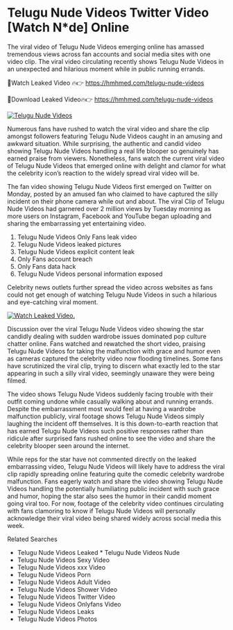 ﻿# Telugu Nude Videos Twitter Video [Watch N*de] Online

The viral video of ﻿Telugu Nude Videos emerging online has amassed tremendous views across fan accounts and social media sites with one video clip. The viral video circulating recently shows ﻿Telugu Nude Videos in an unexpected and hilarious moment while in public running errands. 

🔴Watch Leaked Video 🔥👉  https://hmhmed.com/telugu-nude-videos 

🔴Download Leaked Video🔥👉  https://hmhmed.com/telugu-nude-videos 

[![Telugu Nude Videos](https://i.imgur.com/dJHk4Zq.gif)](https://hmhmed.com/telugu-nude-videos)

Numerous fans have rushed to watch the viral video and share the clip amongst followers featuring ﻿Telugu Nude Videos caught in an amusing and awkward situation. While surprising, the authentic and candid video showing ﻿Telugu Nude Videos handling a real life blooper so genuinely has earned praise from viewers. Nonetheless, fans watch the current viral video of ﻿Telugu Nude Videos that emerged online with delight and clamor for what the celebrity icon’s reaction to the widely spread viral video will be.

The fan video showing ﻿Telugu Nude Videos first emerged on Twitter on Monday, posted by an amused fan who claimed to have captured the silly incident on their phone camera while out and about. The viral Clip of ﻿Telugu Nude Videos had garnered over 2 million views by Tuesday morning as more users on Instagram, Facebook and YouTube began uploading and sharing the embarrassing yet entertaining video. 

1. ﻿Telugu Nude Videos Only Fans leak video
2. ﻿Telugu Nude Videos leaked pictures
3. ﻿Telugu Nude Videos explicit content leak
4. Only Fans account breach
5. Only Fans data hack
6. ﻿Telugu Nude Videos personal information exposed

Celebrity news outlets further spread the video across websites as fans could not get enough of watching ﻿Telugu Nude Videos in such a hilarious and eye-catching viral moment. 

[![Watch Leaked Video.](https://miro.medium.com/v2/resize:fit:828/format:webp/1*cilzJN44JGOrTw9NJCrNHA.gif "Watch Leaked Video")](https://hmhmed.com/telugu-nude-videos)

Discussion over the viral ﻿Telugu Nude Videos video showing the star candidly dealing with sudden wardrobe issues dominated pop culture chatter online. Fans watched and rewatched the short video, praising ﻿Telugu Nude Videos for taking the malfunction with grace and humor even as cameras captured the celebrity video now flooding timelines. Some fans have scrutinized the viral clip, trying to discern what exactly led to the star appearing in such a silly viral video, seemingly unaware they were being filmed.

The video shows ﻿Telugu Nude Videos suddenly facing trouble with their outfit coming undone while casually walking about and running errands. Despite the embarrassment most would feel at having a wardrobe malfunction publicly, viral footage shows ﻿Telugu Nude Videos simply laughing the incident off themselves. It is this down-to-earth reaction that has earned ﻿Telugu Nude Videos such positive responses rather than ridicule after surprised fans rushed online to see the video and share the celebrity blooper seen around the internet.  

While reps for the star have not commented directly on the leaked embarrassing video, ﻿Telugu Nude Videos will likely have to address the viral clip rapidly spreading online featuring quite the comedic celebrity wardrobe malfunction. Fans eagerly watch and share the video showing ﻿Telugu Nude Videos handling the potentially humiliating public incident with such grace and humor, hoping the star also sees the humor in their candid moment going viral too. For now, footage of the celebrity video continues circulating with fans clamoring to know if ﻿Telugu Nude Videos will personally acknowledge their viral video being shared widely across social media this week.

Related Searches
* ﻿Telugu Nude Videos Leaked
﻿* Telugu Nude Videos Nude
* ﻿Telugu Nude Videos Sexy Video
* ﻿Telugu Nude Videos xxx Video
* ﻿Telugu Nude Videos Porn
* ﻿Telugu Nude Videos Adult Video
* ﻿Telugu Nude Videos Shower Video
* ﻿Telugu Nude Videos Twitter Video
* ﻿Telugu Nude Videos Onlyfans Video
* ﻿Telugu Nude Videos Leaks
* ﻿Telugu Nude Videos Photos